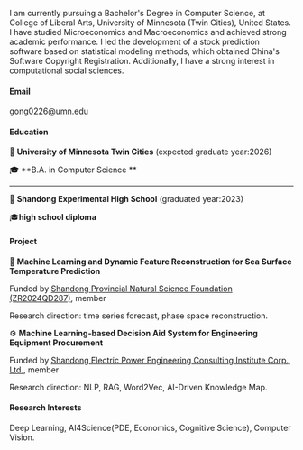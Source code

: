 

I am currently pursuing a Bachelor's Degree in Computer Science, at College of Liberal Arts, University of Minnesota (Twin Cities), United States. I have studied Microeconomics and Macroeconomics and achieved strong academic performance. I led the development of a stock prediction software based on statistical modeling methods, which obtained China's Software Copyright Registration. Additionally, I have a strong interest in computational social sciences.

#### Email
gong0226@umn.edu

#### Education

📍 **University of Minnesota Twin Cities** (expected graduate year:2026)

🎓 **B.A. in Computer Science **

------

📍 **Shandong Experimental High School** (graduated year:2023)

🎓**high school diploma**

#### Project

🌊 **Machine Learning and Dynamic Feature Reconstruction for Sea Surface Temperature Prediction**

Funded by [Shandong Provincial Natural Science Foundation (ZR2024QD287)](http://kjt.shandong.gov.cn/index.html), member

Research direction: time series forecast, phase space reconstruction.

⚙️ **Machine Learning-based Decision Aid System for Engineering Equipment Procurement**

Funded by [Shandong Electric Power Engineering Consulting Institute Corp., Ltd.](https://www.sdepci.com:8443/col/col922/index.html), member

Research direction: NLP, RAG, Word2Vec, AI-Driven Knowledge Map. 

#### Research Interests
Deep Learning, AI4Science(PDE, Economics, Cognitive Science), Computer Vision.
